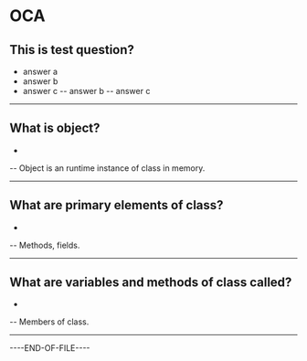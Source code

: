 # OCA

## This is test question?
* answer a
* answer b
* answer c
-- answer b
-- answer c

-----
## What is object?
* 
-- Object is an runtime instance of class in memory.

-----
## What are primary elements of class?
*
-- Methods, fields.

-----
## What are variables and methods of class called?
* 
-- Members of class.

-----

----END-OF-FILE----
